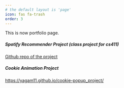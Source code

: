 ```yaml
---
# the default layout is 'page'
icon: fas fa-trash
order: 3
---
```

<p>This is now portfolio page.</p>
<h5> Spotify Recommender Project (class project for cs411) </h5>
<p><a href="https://github.com/andereggc/411Team3Project">Github repo of the project</a></p>

<h5> Cookie Animation Project </h5>
<p><a href="https://yagam11.github.io/cookie-popup_project/">https://yagam11.github.io/cookie-popup_project/</a></p>